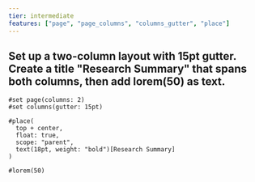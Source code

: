 ```yaml
---
tier: intermediate
features: ["page", "page_columns", "columns_gutter", "place"]
---
```

Set up a two-column layout with 15pt gutter. Create a title "Research Summary" that spans both columns, then add lorem(50) as text.
---
```typst
#set page(columns: 2)
#set columns(gutter: 15pt)

#place(
  top + center,
  float: true,
  scope: "parent",
  text(18pt, weight: "bold")[Research Summary]
)

#lorem(50)
```
